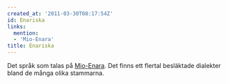 ```yaml
---
created_at: '2011-03-30T08:17:54Z'
id: Enariska
links:
  mention:
  - 'Mio-Enara'
title: Enariska
---
```


Det språk som talas på [Mio-Enara]. Det finns ett flertal besläktade dialekter bland de många olika
stammarna.

  [Mio-Enara]: Mio-Enara